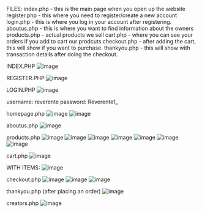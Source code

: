 FILES:
index.php - this is the main page when you open up the website
register.php - this where you need to register/create a new account
login.php - this is where you log in your account after registering.
aboutus.php - this is where you want to find information about the owners
products.php - actual products we sell
cart.php - where you can see your orders if you add to cart our prodcuts
checkout.php - after adding the cart, this will show if you want to purchase.
thankyou.php - this will show with transaction details after doing the checkout.




INDEX.PHP
![image](https://github.com/user-attachments/assets/5d608923-f303-4f26-bc34-b7fe2d6535bc)


REGISTER.PHP
![image](https://github.com/user-attachments/assets/6baab530-fed1-41af-a337-757a3b27bb94)

LOGIN.PHP
![image](https://github.com/user-attachments/assets/2e4196a5-a3de-4586-bed7-0692636bf5f1)

username: reverente
password: Reverente1_

homepage.php
![image](https://github.com/user-attachments/assets/5d8caf04-4bea-4d0b-8b39-3de6a20ab947)
![image](https://github.com/user-attachments/assets/3d1cde13-52d0-434f-9c51-d953ea5289ab)

aboutus.php
![image](https://github.com/user-attachments/assets/6cede35b-703f-4476-886d-09651924c0e8)

products.php
![image](https://github.com/user-attachments/assets/23aa6045-5292-4a6e-b097-849b0592113b)
![image](https://github.com/user-attachments/assets/32906ab6-982a-4d3a-a558-d5adb3d985f6)
![image](https://github.com/user-attachments/assets/ed0f442c-839c-4d13-8274-8a75759c6a73)
![image](https://github.com/user-attachments/assets/2abe82ae-f57b-48ab-9e21-2e1f0a9f33a9)
![image](https://github.com/user-attachments/assets/cc7ac56a-928c-4c6b-97de-877db2c46a6a)
![image](https://github.com/user-attachments/assets/da0e3c2d-25d3-4790-8495-17006187c904)
![image](https://github.com/user-attachments/assets/df0f0d5d-c8b2-45d3-9390-3b206fb116a5)


cart.php
![image](https://github.com/user-attachments/assets/b4727010-ffcb-432d-abdd-51c50b0bb018)

WITH ITEMS:
![image](https://github.com/user-attachments/assets/62c865f5-9fa9-4dea-9680-32b90aeac908)

checkout.php
![image](https://github.com/user-attachments/assets/477b3799-75f9-4131-afaf-0b0267ad5c36)
![image](https://github.com/user-attachments/assets/a6f7531c-9bc1-4735-a903-a5a86235e4e1)
![image](https://github.com/user-attachments/assets/c5346909-da4d-4f5a-8fe4-ded9467960b5)

thankyou.php (after placing an order)
![image](https://github.com/user-attachments/assets/f76f22c5-d94f-4074-a34e-9e724971c47f)

creators.php
![image](https://github.com/user-attachments/assets/7d034253-ba7a-4ca0-9dd4-eaf871a73301)








